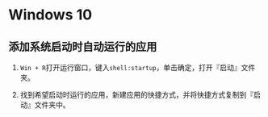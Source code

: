 # Windows 10

## 添加系统启动时自动运行的应用

1. `Win + R`打开运行窗口，键入`shell:startup`，单击确定，打开『启动』文件夹。

2. 找到希望启动时运行的应用，新建应用的快捷方式，并将快捷方式复制到『启动』文件夹中。
